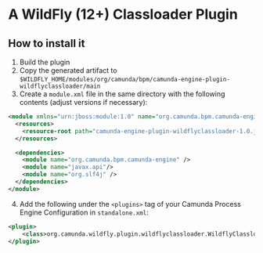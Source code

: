 # A WildFly (12+) Classloader Plugin

## How to install it

1. Build the plugin
2. Copy the generated artifact to `$WILDFLY_HOME/modules/org/camunda/bpm/camunda-engine-plugin-wildflyclassloader/main`
3. Create a `module.xml` file in the same directory with the following contents (adjust versions if necessary):

```xml
<module xmlns="urn:jboss:module:1.0" name="org.camunda.bpm.camunda-engine-plugin-wildflyclassloader">
  <resources>
    <resource-root path="camunda-engine-plugin-wildflyclassloader-1.0.jar" />
  </resources>

  <dependencies>
  	<module name="org.camunda.bpm.camunda-engine" />
    <module name="javax.api"/>
    <module name="org.slf4j" />
  </dependencies>
</module>
```

4. Add the following under the `<plugins>` tag of your Camunda Process Engine Configuration in `standalone.xml`:

```xml
<plugin>
    <class>org.camunda.wildfly.plugin.wildflyclassloader.WildflyClassloaderPlugin</class>
</plugin>
```
